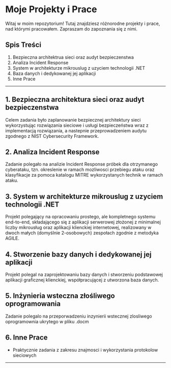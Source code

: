 # Moje Projekty i Prace

Witaj w moim repozytorium! Tutaj znajdziesz różnorodne projekty i prace, nad którymi pracowałem. Zapraszam do zapoznania się z nimi.

## Spis Treści

1. Bezpieczna architektrua sieci oraz audyt bezpieczenstwa
2. Analiza Incident Response
3. System w architekturze mikrouslug z uzyciem technologii .NET
4. Baza danych i dedykowanej jej aplikacji
5. Inne Prace

---

## 1. Bezpieczna architektura sieci oraz audyt bezpieczenstwa

Celem zadania było zaplanowanie bezpiecznej architektury sieci wykorzystując rozwiązania sieciowe i usługi bezpieczeństwa wraz z implementacją rozwiązania, a nastepnie przeprowadzeniem audytu zgodnego z NIST Cybersecurity Framework.
## 2. Analiza Incident Response

Zadanie polegało na analizie Incident Response próbek dla otrzymanego cyberataku, tzn. okreslenie w ramach mozliwosci przebiegu ataku oraz klasyfikacje za pomoca katalogu MITRE wykorzystanych technik w ramach ataku.

## 3. System w architekturze mikrouslug z uzyciem technologii .NET

Projekt polegający na opracowaniu prostego, ale kompletnego systemu end-to-end, składającego się z 
aplikacji serwerowej złożonej z minimalnej liczby mikrousług oraz aplikacji klienckiej internetowej, realizowany w dwoch małych (domyślnie 2-osobowych) zespołach zgodnie z metodyka AGILE.

## 4. Stworzenie bazy danych i dedykowanej jej aplikacji

Projekt polegal na zaprojektowaniu bazy danych i stworzeniu podstawowej aplikacji graficznej klienckiej, współpracującej z utworzona baza danych. 

## 5. Inżynieria wsteczna złośliwego oprogramowania

Zadanie polegalo na przeporwadzeniu inzynierii wstecznej zlosliwego oprogramownia ukrytego w pliku .docm


## 6. Inne Prace

- Praktycznie zadania z zakresu znajmosci i wykorzystania protokolow sieciowych

---

